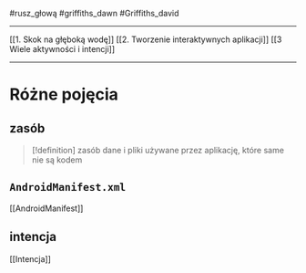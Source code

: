 #rusz_głową  #griffiths_dawn  #Griffiths_david 

---------
[[1. Skok na głęboką wodę]]
[[2. Tworzenie interaktywnych aplikacji]]
[[3 Wiele aktywności i intencji]]

-----

# Różne pojęcia

## zasób
>[!definition] zasób
> dane i pliki używane przez aplikację, które same nie są kodem


## `AndroidManifest.xml`
[[AndroidManifest]]


## intencja
[[Intencja]]









